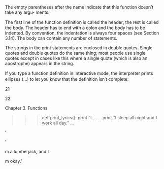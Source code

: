 The empty parentheses after the name indicate that this function doesn’t take any argu- ments.

The ﬁrst line of the function deﬁnition is called the header; the rest is called the body. The header has to end with a colon and the body has to be indented. By convention, the indentation is always four spaces (see Section 3.14). The body can contain any number of statements.

The strings in the print statements are enclosed in double quotes. Single quotes and double quotes do the same thing; most people use single quotes except in cases like this where a single quote (which is also an apostrophe) appears in the string.

If you type a function deﬁnition in interactive mode, the interpreter prints ellipses (...) to let you know that the deﬁnition isn’t complete:

21

22

Chapter 3. Functions

>>> def print_lyrics(): print "I ... ... print "I sleep all night and I work all day." ...

’

’

m a lumberjack, and I

m okay."